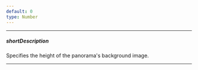 ```yaml
---
default: 0
type: Number
---
```

---
##### shortDescription
Specifies the height of the panorama's background image.

---
